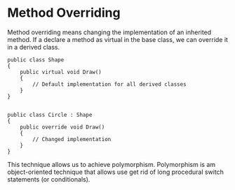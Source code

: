 # Method Overriding

Method overriding means changing the implementation of an inherited method.
If a declare a method as virtual in the base class, we can override it in a derived class.

```
public class Shape
{
    public virtual void Draw()
    {
        // Default implementation for all derived classes
    }
}


public class Circle : Shape
{
    public override void Draw()
    {
        // Changed implementation
    }
}
```


This technique allows us to achieve polymorphism. 
Polymorphism is am object-oriented technique that allows use get rid of long procedural switch statements (or conditionals).